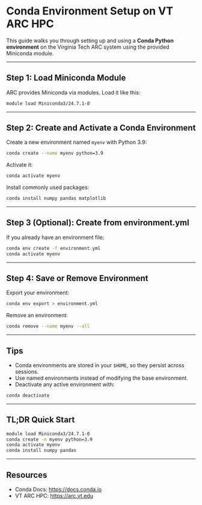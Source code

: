 # Conda Environment Setup on VT ARC HPC

This guide walks you through setting up and using a **Conda Python environment** on the Virginia Tech ARC system using the provided Miniconda module.

---

## Step 1: Load Miniconda Module

ARC provides Miniconda via modules. Load it like this:

```bash
module load Miniconda3/24.7.1-0
```

---

## Step 2: Create and Activate a Conda Environment

Create a new environment named `myenv` with Python 3.9:

```bash
conda create --name myenv python=3.9
```

Activate it:

```bash
conda activate myenv
```

Install commonly used packages:

```bash
conda install numpy pandas matplotlib
```

---

## Step 3 (Optional): Create from environment.yml

If you already have an environment file:

```bash
conda env create -f environment.yml
conda activate myenv
```

---

## Step 4: Save or Remove Environment

Export your environment:

```bash
conda env export > environment.yml
```

Remove an environment:

```bash
conda remove --name myenv --all
```

---

## Tips

- Conda environments are stored in your `$HOME`, so they persist across sessions.
- Use named environments instead of modifying the base environment.
- Deactivate any active environment with:

```bash
conda deactivate
```

---

## TL;DR Quick Start

```bash
module load Miniconda3/24.7.1-0
conda create -n myenv python=3.9
conda activate myenv
conda install numpy pandas
```

---

## Resources

- Conda Docs: https://docs.conda.io
- VT ARC HPC: https://arc.vt.edu
